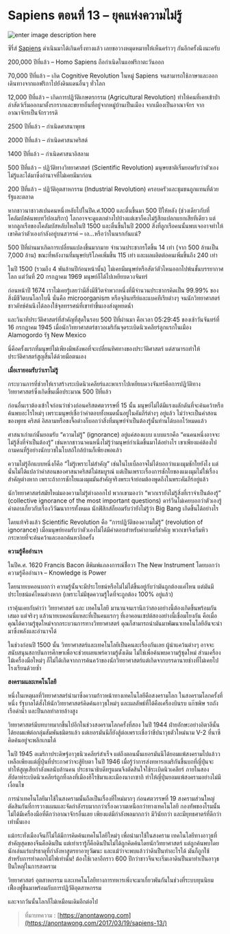 # Sapiens ตอนที่ 13 – ยุคแห่งความไม่รู้

![enter image description here](https://anontawong.files.wordpress.com/2017/03/20170319_sapiens13.png?w=676)

ซีรี่ส์ [Sapiens](https://anontawong.com/category/homo-sapiens/) ดำเนินมาได้เกินครึ่งทางแล้ว เลยขอวางหมุดหมายให้เห็นคร่าวๆ กันอีกครั้งนึงนะครับ

200,000 ปีที่แล้ว – Homo Sapiens ถือกำเนิดในแอฟริกาตะวันออก

70,000 ปีที่แล้ว – เกิด Cognitive Revolution ในหมู่ Sapiens จนสามารถใช้ภาษาและออกเดินทางจากแอฟริกาไปยังดินแดนอื่นๆ ทั่วโลก

12,000 ปีที่แล้ว – เกิดการปฏิวัติเกษตรกรรม \(Agricultural Revolution\) ทำให้คนที่เคยเข้าป่าล่าสัตว์เริ่มออกมาตั้งรกรากและขยายถิ่นที่อยู่จากหมู่บ้านเป็นเมือง จากเมืองเป็นอาณาจักร จากอาณาจักรเป็นจักรวรรดิ

2500 ปีที่แล้ว – กำเนิดศาสนาพุทธ

2000 ปีที่แล้ว – กำเนิดศาสนาคริสต์

1400 ปีที่แล้ว – กำเนิดศาสนาอิสลาม

500 ปีที่แล้ว – ปฏิวัติทางวิทยาศาสตร์ \(Scientific Revolution\) มนุษยชาติเริ่มยอมรับว่าตัวเองไม่รู้และได้มาซึ่งอำนาจที่ไม่เคยมีมาก่อน

200 ปีที่แล้ว – ปฏิวัติอุตสาหกรรม \(Industrial Revolution\) ครอบครัวและชุมชนถูกแทนที่ด้วยรัฐและตลาด

หากชาวนาชาวสเปนคนหนึ่งหลับไปในปีค.ศ.1000 และตื่นขึ้นมา 500 ปีให้หลัง \(ช่วงเดียวกับที่โคลัมบัสค้นพบทวีปอเมริกา\) โลกอาจจะดูแตกต่างไปบ้างแต่เขาก็คงไม่รู้สึกแปลกแยกเสียทีเดียว แต่หากลูกเรือของโคลัมบัสหลับไหลในปี 1500 และตื่นขึ้นในปี 2000 สิ่งที่ลูกเรือคนนั้นพบเจออาจทำให้เขาคิดว่าตัวเองกำลังอยู่บนสวรรค์ – เอ…หรือว่าในนรกกันแน่?

500 ปีที่ผ่านมาเกิดการเปลี่ยนแปลงขึ้นมากมาย จำนวนประชากรโตขึ้น 14 เท่า \(จาก 500 ล้านเป็น 7,000 ล้าน\) ขณะที่พลังงานที่มนุษย์บริโภคเพิ่มขึ้น 115 เท่า และผลผลิตต่อคนเพิ่มขึ้นถึง 240 เท่า

ในปี 1500 \(รวมถึง 4 พันล้านปีก่อนหน้านั้น\) ไม่เคยมีมนุษย์หรือสัตว์ตัวไหนออกไปพ้นชั้นบรรยากาศโลก แต่วันที่ 20 กรกฎาคม 1969 มนุษย์ก็ได้ไปเหยียบดวงจันทร์

ก่อนหน้าปี 1674 เราไม่เคยรู้เลยว่ามีสิ่งมีชีวิตจำพวกหนึ่งที่มีจำนวนประชากรคิดเป็น 99.99% ของสิ่งมีชีวิตบนโลกใบนี้ นั่นคือ microorganism หรือจุลินทรีย์และแบคทีเรียต่างๆ จนนักวิทยาศาสตร์ชาวดัทช์ค้นนึงได้ลองใช้จุลทรรศน์ที่เขาทำขึ้นเองส่งดูหยดน้ำ

และวินาทีประวัติศาสตร์ที่สำคัญที่สุดในรอบ 500 ปีที่ผ่านมา คือเวลา 05:29:45 ของเช้าวันจันทร์ที่ 16 กรกฎาคม 1945 เมื่อนักวิทยาศาสตร์ชาวอเมริกันจุดระเบิดนิวเคลียร์ลูกแรกในเมือง Alamogordo รัฐ New Mexico

นี่คือครั้งแรกที่มนุษย์ไม่เพียงมีพลังพอที่จะเปลี่ยนทิศทางของประวัติศาสตร์ แต่สามารถทำให้ประวัติศาสตร์สูญสิ้นได้ด้วยมือตนเอง

**เมื่อเรายอมรับว่าเราไม่รู้**

กระบวนการที่ช่วยให้เราสร้างระเบิดนิวเคลียร์และพาเราไปเหยียบดวงจันทร์คือการปฏิวัติทางวิทยาศาสตร์ซึ่งเกิดขึ้นเมื่อประมาณ 500 ปีที่แล้ว

ก่อนอื่นเราต้องเข้าใจก่อนว่าช่วงก่อนคริสตศตวรรษที่ 15 นั้น มนุษย์ไม่ได้มีแรงผลักดันที่จะค้นคว้าหรือค้นพบอะไรใหม่ๆ เพราะมนุษย์เชื่อว่าคำตอบทั้งหมดนั้นอยู่ในคัมภีร์ต่างๆ อยู่แล้ว ไม่ว่าจะเป็นคำสอนของพุทธ คริสต์ อิสลามหรือขงจื๊อต่างก็บอกว่าสิ่งที่มนุษย์จำเป็นต้องรู้นั้นท่านได้บอกไว้หมดแล้ว

ศาสนาเก่าแก่นั้นยอมรับ “ความไม่รู้” \(ignorance\) อยู่แค่สองแบบ แบบแรกคือ “คนคนหนึ่งอาจจะไม่รู้สิ่งที่จำเป็นต้องรู้” เช่นหากชาวนาคนหนึ่งไม่รู้ว่ามนุษย์กำเนิดขึ้นมาได้อย่างไร เขาเพียงแค่ต้องไปถามคนที่รู้อย่างนักบวชในโบสถ์ใกล้บ้านก็เพียงพอแล้ว

ความไม่รู้อีกแบบหนึ่งก็คือ “ไม่รู้เพราะไม่สำคัญ” เช่นในไบเบิ้ลอาจไม่ได้บอกว่าแมงมุมชักใยยังไง แต่นั่นไม่ได้แปลว่าคำสอนของศาสนาคริสต์ไม่สมบูรณ์ แต่เป็นเพราะเรื่องการชักใยของแมงมุมไม่ใช่เรื่องสำคัญต่างหาก เพราะถ้าการชักใยแมงมุมมันสำคัญจริงพระเจ้าย่อมต้องพูดถึงในพระคัมภีร์อยู่แล้ว

นักวิทยาศาสตร์สมัยใหม่มองความไม่รู้ต่างออกไป พวกเขามองว่า “พวกเรายังไม่รู้สิ่งที่เราจำเป็นต้องรู้” \(collective ignorance of the most important questions\) ดาร์วินไม่เคยบอกว่าตัวเองรู้คำตอบเกี่ยวกับเรื่องวิวัฒนาการทั้งหมด นักฟิสิกส์ก็ยอมรับว่ายังไม่รู้ว่า Big Bang เกิดขึ้นได้อย่างไร

โดยแท้จริงแล้ว Scientific Revolution คือ “การปฏิวัติของความไม่รู้” \(revolution of ignorance\) เมื่อมนุษย์ยอมรับว่าตัวเองไม่ได้มีคำตอบสำหรับคำถามที่สำคัญ พวกเขาจึงเริ่มหิวกระหายที่จะค้นคว้าและออกค้นหาอีกครั้ง

**ความรู้คืออำนาจ**

ในปีค.ศ. 1620 Francis Bacon ตีพิมพ์แถลงการณ์ชื่่อวา The New Instrument โดยบอกว่าความรู้คืออำนาจ – Knowledge is Power

โดยนายเบคอนบอกว่า ความรู้นั้นจะมีประโยชน์หรือไม่ไม่ได้ขึ้นอยู่กับว่ามันถูกต้องแค่ไหน แต่มันมีประโยชน์แค่ไหนต่างหาก \(เพราะไม่มีชุดความรู้ใดที่จะถูกต้อง 100% อยู่แล้ว\)

เราคุ้นเคยกับคำว่า วิทยาศาสตร์ และ เทคโนโลยี มานานจนเรานึกว่าสองอย่างนี้ต้องเกิดขึ้นพร้อมกันเสมอ แต่จริงๆ แล้วนายเบคอนนี่แหละที่เป็นคนแรกๆ ที่เอาคอนเซปต์สองอย่างนี้เชื่อมโยงกัน คือเมื่อคุณได้ความรู้ชุดใหม่จากกระบวนการทางวิทยาศาสตร์ คุณก็สามารถนำมันมาพัฒนาเทคโนโลยีอันจะนำมาซึ่งพลังและอำนาจได้

ในช่วงก่อนปี 1500 นั้น วิทยาศาสตร์และเทคโนโลยีเป็นคนละเรื่องกันเลย ผู้นำแคว้นต่างๆ อาจจะสนับสนุนสถาบันการศึกษาเพื่อจะช่วยเผยแพร่ความรู้ดั้งเดิม ไม่ใช่เพื่อค้นพบความรู้ชุดใหม่ ส่วนเครื่องไม้เครื่องมือใหม่ๆ ก็ไม่ได้เกิดจากการค้นคว้าของนักวิทยาศาสตร์แต่เกิดจากบรรดานายช่างที่ไม่เคยไปโรงเรียนด้วยซ้ำ

**สงครามและเทคโนโลยี**

หนึ่งในเหตุผลที่วิทยาศาสตร์นำมาซึ่งความก้าวหน้าทางเทคโนโลยีคือสงครามโลก ในสงครามโลกครั้งที่หนึ่ง รัฐบาลได้สั่งให้นักวิทยาศาสตร์คิดค้นอาวุธใหม่ๆ และผลลัพธ์ที่ได้คือเครื่องบินรบ แก๊ซพิษ รถถัง เรือดำน้ำ และปืนกลทำลายล้างสูง

วิทยาศาสตร์มีบทบาทมากขึ้นไปอีกในช่วงสงครามโลกครั้งที่สอง ในปี 1944 ฝ่ายอักษะอย่างอิตาลีนั้นได้ยอมแพ้ต่อกลุ่มสัมพันธมิตรแล้ว แต่เยอรมันนีก็ยังสู้ต่อเพราะเชื่อว่าขีปนาวุธตัวใหม่นาม V-2 ที่นาซีคิดค้นอยู่จะพลิกเกมได้

ในปี 1945 อเมริกาประดิษฐ์อาวุธนิวเคลียร์สำเร็จ แต่ถึงตอนนั้นเยอรมันนีได้ยอมแพ้สงครามไปแล้วว เหลือเพียงแต่ญี่ปุ่นที่ประกาศว่าจะสู้ยิบตา ในปี 1946 เมื่อรู้ว่าการส่งทหารอเมริกันขึ้นบกที่ญี่ปุ่นจะทำให้สูญเสียกำลังพลนับล้านคน ประธานาธิบดีทรูแมนจึงตัดสินใจใช้ระเบิดนิวเคลียร์ ภายในสองสัปดาห์ระเบิดนิวเคลียร์ถูกทิ้งลงที่เมืองฮิโรชิมาและเมืองนางาซากิ ทำให้ญี่ปุ่นยอมแพ้สงครามอย่างไม่มีเงื่อนไข

การนำเทคโนโลยีมาใช้ในสงครามนั้นถือเป็นเรื่องที่ใหม่มากๆ ก่อนศตวรรษที่ 19 สงครามส่วนใหญ่ตัดสินกันที่การวางแผนและจัดกำลังรบมากกว่าเรื่องความเหนือกว่าทางเทคโนโลยี กองทัพของโรมนั้นไม่ได้มีเครื่องมือที่ดีกว่าอาณาจักรอื่นเลย เพียงแต่มีกำลังพลมากกว่า มีวินัยกว่า และมียุทธศาตร์ที่ดีกว่าเท่านั้นเอง

แม้กระทั่งเมืองจีนก็ไม่ได้มีการคิดค้นเทคโนโลยีใหม่ๆ เพื่อนำมาใช้ในสงคราม เทคโนโลยีทางอาวุธที่สำคัญสุดของจีนคือดินปืน แต่เท่าเรารู้ก็คือดินปืนไม่ได้ถูกคิดค้นโดยนักวิทยาศาสตร์ แต่ถูกค้นพบโดยนักเล่นแร่แปรธาตุที่กำลังหาสูตรยาอายุวัฒนะ และแม้ว่าจะพบแล้วว่าดินปืนทำอะไรได้ มันก็ถูกใช้สำหรับการทำดอกไม้ไฟเท่านั้น! ต้องใช้เวลาอีกราว 600 ปีกว่าชาวจีนจะเริ่มเอาดินปืนมาทำเป็นอาวุธปืนใหญ่ในการสงคราม

วิทยาศาสตร์ อุตสาหกรรม และเทคโนโลยีทางการทหารเพิ่งจะมาเกี่ยวพันกันในช่วงที่ระบบทุนนิยมเฟื่องฟูขึ้นมาพร้อมกับการปฏิวัติอุตสาหกรรม

และจากวันนั้นโลกก็ไม่เหมือนเดิมอีกต่อไป

> ที่มาบทความ : [https://anontawong.com](https://anontawong.com/2017/03/19/sapiens-13/)

